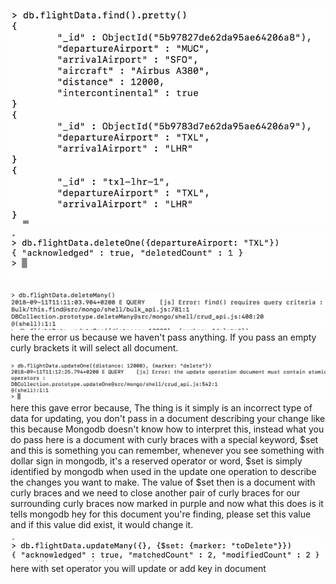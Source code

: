 ![](./screenshots/09_finding_updating_and_inserting/2022-06-26-10-25-03.png)

![](./screenshots/09_finding_updating_and_inserting/2022-06-26-10-26-29.png)

![](./screenshots/09_finding_updating_and_inserting/2022-06-26-10-29-15.png)
here the error us because we haven't pass anything. If you pass an empty curly brackets
it will select all document.

![](./screenshots/09_finding_updating_and_inserting/2022-06-26-10-28-09.png)
here this gave error because, 
The thing is it simply is an incorrect type of data for updating, you don't pass in a document describing your change like this because Mongodb doesn't know how to interpret
this, instead what you do pass here is a document with curly braces with a special keyword, $set
and this is something you can remember, whenever you see something with dollar sign in mongodb, it's
a reserved operator or word, $set is simply identified by mongodb when used in the update one operation to describe the changes you want to make.
The value of $set then is a document with curly braces and we need to close another pair
of curly braces for our surrounding curly braces now marked in purple and now what this does is it tells mongodb hey for this document you're finding, please set this value and if this value did exist, it would change it.

![](./screenshots/09_finding_updating_and_inserting/2022-06-26-10-40-39.png)
here with set operator you will update or add key in document